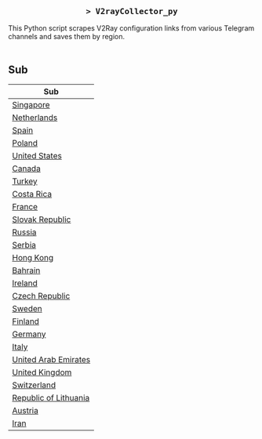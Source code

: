 <h3 align="center">
    <samp>&gt; V2rayCollector_py</samp>
</h3>

This Python script scrapes V2Ray configuration links from various Telegram channels and saves them by region.
<br>
<br>
## Sub
| Sub |
|-----|
| [Singapore](https://raw.githubusercontent.com/freetomaid/Vxray-country/main/sub/Singapore/config.txt) |
| [Netherlands](https://raw.githubusercontent.com/freetomaid/Vxray-country/main/sub/Netherlands/config.txt) |
| [Spain](https://raw.githubusercontent.com/freetomaid/Vxray-country/main/sub/Spain/config.txt) |
| [Poland](https://raw.githubusercontent.com/freetomaid/Vxray-country/main/sub/Poland/config.txt) |
| [United States](https://raw.githubusercontent.com/freetomaid/Vxray-country/main/sub/United%20States/config.txt) |
| [Canada](https://raw.githubusercontent.com/freetomaid/Vxray-country/main/sub/Canada/config.txt) |
| [Turkey](https://raw.githubusercontent.com/freetomaid/Vxray-country/main/sub/Turkey/config.txt) |
| [Costa Rica](https://raw.githubusercontent.com/freetomaid/Vxray-country/main/sub/Costa%20Rica/config.txt) |
| [France](https://raw.githubusercontent.com/freetomaid/Vxray-country/main/sub/France/config.txt) |
| [Slovak Republic](https://raw.githubusercontent.com/freetomaid/Vxray-country/main/sub/Slovak%20Republic/config.txt) |
| [Russia](https://raw.githubusercontent.com/freetomaid/Vxray-country/main/sub/Russia/config.txt) |
| [Serbia](https://raw.githubusercontent.com/freetomaid/Vxray-country/main/sub/Serbia/config.txt) |
| [Hong Kong](https://raw.githubusercontent.com/freetomaid/Vxray-country/main/sub/Hong%20Kong/config.txt) |
| [Bahrain](https://raw.githubusercontent.com/freetomaid/Vxray-country/main/sub/Bahrain/config.txt) |
| [Ireland](https://raw.githubusercontent.com/freetomaid/Vxray-country/main/sub/Ireland/config.txt) |
| [Czech Republic](https://raw.githubusercontent.com/freetomaid/Vxray-country/main/sub/Czech%20Republic/config.txt) |
| [Sweden](https://raw.githubusercontent.com/freetomaid/Vxray-country/main/sub/Sweden/config.txt) |
| [Finland](https://raw.githubusercontent.com/freetomaid/Vxray-country/main/sub/Finland/config.txt) |
| [Germany](https://raw.githubusercontent.com/freetomaid/Vxray-country/main/sub/Germany/config.txt) |
| [Italy](https://raw.githubusercontent.com/freetomaid/Vxray-country/main/sub/Italy/config.txt) |
| [United Arab Emirates](https://raw.githubusercontent.com/freetomaid/Vxray-country/main/sub/United%20Arab%20Emirates/config.txt) |
| [United Kingdom](https://raw.githubusercontent.com/freetomaid/Vxray-country/main/sub/United%20Kingdom/config.txt) |
| [Switzerland](https://raw.githubusercontent.com/freetomaid/Vxray-country/main/sub/Switzerland/config.txt) |
| [Republic of Lithuania](https://raw.githubusercontent.com/freetomaid/Vxray-country/main/sub/Republic%20of%20Lithuania/config.txt) |
| [Austria](https://raw.githubusercontent.com/freetomaid/Vxray-country/main/sub/Austria/config.txt) |
| [Iran](https://raw.githubusercontent.com/freetomaid/Vxray-country/main/sub/Iran/config.txt) |















































































































































































































































































































































































































































































































































































































































































































































































































































































































































































































































































































































































































































































































































































































































































































































































































































































































































































































































































































































































































































































































































































































































































































































































































































































































































































































































































































































































































































































































































































































































































































































































































































































































































































































































































































































































































































































































































































































































































































































































































































































